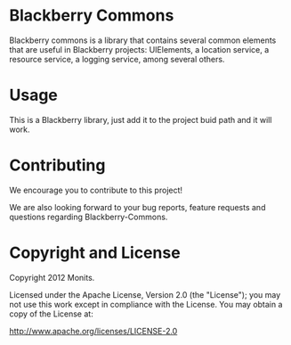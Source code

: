 # Blackberry Commons
Blackberry commons is a library that contains several common elements that are useful in Blackberry projects: UIElements, a location service, a resource service, a logging service, among several others.

# Usage
This is a Blackberry library, just add it to the project buid path and it will work.

# Contributing
We encourage you to contribute to this project!

We are also looking forward to your bug reports, feature requests and questions regarding Blackberry-Commons.

# Copyright and License
Copyright 2012 Monits.

Licensed under the Apache License, Version 2.0 (the "License"); you may not use this work except in compliance with the License. You may obtain a copy of the License at:

http://www.apache.org/licenses/LICENSE-2.0
